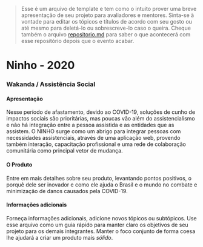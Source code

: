>Esse é um arquivo de template e tem como o intuito prover uma breve apresentação de seu projeto para avaliadores e mentores. Sinta-se à vontade para editar os tópicos e títulos de acordo com seu gosto ou até mesmo para deletá-lo ou sobrescreve-lo caso o queira. Cheque também o arquivo [repositorio.md](https://github.com/hackingrio/template/blob/master/repositorio.md) para saber o que acontecerá com esse repositório depois que o evento acabar.

# Ninho - 2020
### Wakanda / Assistência Social

#### Apresentação 
Nesse período de afastamento, devido ao COVID-19, soluções de cunho de impactos sociais são prioritárias, mas poucas vão além do assistencialismo e não há integração entre a pessoa assistida  e as entidades que as assistem. O NINHO surge como um abrigo para integrar pessoas com necessidades assistenciais, através de uma aplicação web, provendo também interação, capacitação profissional e uma rede de colaboração comunitária como principal vetor de mudança.

#### O Produto

Entre em mais detalhes sobre seu produto, levantando pontos positivos, o porquê dele ser inovador e como ele ajuda o Brasil e o mundo no combate e minimização de danos causados pela COVID-19.

#### Informações adicionais 

Forneça informações adicionais, adicione novos tópicos ou subtópicos. Use esse arquivo como um guia rápido para manter claro os objetivos de seu projeto para os demais integrantes. Manter o foco conjunto de forma coesa lhe ajudará a criar um produto mais *sólido*.
